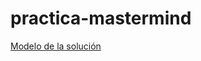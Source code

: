 # practica-mastermind

[Modelo de la solución](https://plantuml-server.kkeisuke.app/svg/XLN1JkCm4BtxAoouX8LosYEgw4B48cMXAg1gZyQnKciJEx8TLQik_xvZJvBQJPQz9FMRb_6RDsFtrZfcNDVKXF2QMKj_CEk4QQGgwO7G1LqRtMehodNDVWj3ssJf2I-26-7wi8qM8SYPKXx7juVsHZhnAbqjiWk_Re6ClzwrhWLJ0LbLJ2eFNz83I7IIVz06eOz1QhmpQFs_s57jdMxUfOAiMlMI8mHubqdkB4rx4GYj4IqpK0EbOSsKtGCLWw76M6gQ0SLAvIXpJZIjim4ef7Kt0pCIj1mBYK3yX8DXmwRf7jaWCu0dbBZ-IhW2UZuJYejPzK9ZREQJ8JwqKjgjz8sVm8M6Bn4UJOfLeKLZwxrNsyVNxu2UeqztkjPcIRb_sG1x3XIpbMw7rWlLDJJmGhfDVW_FRyLR3g-VUL4yR-77moRFd-3zl5azFVZ8-cspBl8WDzc-5geAcNsayXC3YQVZ61LnY2OfiHKdPYDiLplAMSsxcZc1wsp6rNIe8iTck6ZSvDm1rkzdmYiWwCrO2zynG_s3SOTZVZoJV2VuhqVLTYvxSKQg2Zo11IepWfKd7UPQEJYkDiCzGfkkWeyWM1wB-eoF32jSXj9n7NT_a6u7J_ynTvFps7k1PfKW7uzJoHfMYJ9gJ-Ob1mAgxncOjf-uUn_EKWXfsMddPXM2AX9TkryMYsLo_qo2wKad9Bc2vmWdzwAEEV7DboJIHnqnXqolqElhpzATCj5O4iEXghElPpYH98dT_5cKUgzchkvvsfmGCdVnXVfwCUHMg1B-1Vy2.svg)